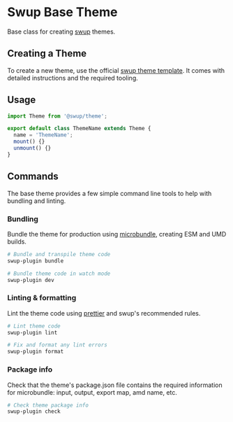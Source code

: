 # Swup Base Theme

Base class for creating [swup](https://swup.js.org) themes.

## Creating a Theme

To create a new theme, use the official [swup theme template](https://github.com/swup/theme-template). It comes with detailed instructions and the required tooling.

## Usage

```js
import Theme from '@swup/theme';

export default class ThemeName extends Theme {
  name = 'ThemeName';
  mount() {}
  unmount() {}
}
```

## Commands

The base theme provides a few simple command line tools to help with bundling and linting.

### Bundling

Bundle the theme for production using [microbundle](https://github.com/developit/microbundle), creating ESM and UMD builds.

```bash
# Bundle and transpile theme code
swup-plugin bundle

# Bundle theme code in watch mode
swup-plugin dev
```

### Linting & formatting

Lint the theme code using [prettier](https://prettier.io/) and swup's recommended rules.

```bash
# Lint theme code
swup-plugin lint

# Fix and format any lint errors
swup-plugin format
```

### Package info

Check that the theme's package.json file contains the required information for microbundle: input, output, export map, amd name, etc.

```bash
# Check theme package info
swup-plugin check
```
